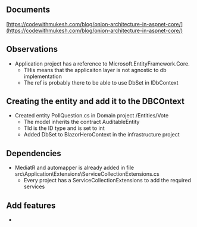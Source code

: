 
## Documents
[https://codewithmukesh.com/blog/onion-architecture-in-aspnet-core/](https://codewithmukesh.com/blog/onion-architecture-in-aspnet-core/)

## Observations
- Application project has a reference to Microsoft.EntityFramework.Core.
    - THis means that the applicaiton layer is not agnostic to db implementation
    - The ref is probably there to be able to use DbSet in IDbContext

## Creating the entity and add it to the DBCOntext
- Created entity PollQuestion.cs in Domain project /Entities/Vote
    - The model inherits the contract AuditableEntity
    - TId is the ID type and is set to int
    - Added DbSet<PollQuestion> to BlazorHeroContext in the infrastructure project

## Dependencies
- MediatR and automapper is already added in file src\Application\Extensions\ServiceCollectionExtensions.cs
    - Every project has a ServiceCollectionExtensions to add the required services


## Add features
- 